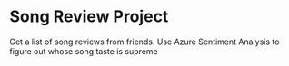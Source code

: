 # Song Review Project
 Get a list of song reviews from friends. Use Azure Sentiment Analysis to figure out whose song taste is supreme
 

